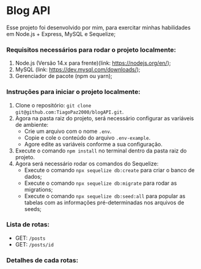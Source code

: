 # Blog API #

Esse projeto foi desenvolvido por mim, para exercitar minhas habilidades em Node.js + Express, MySQL e Sequelize;

### Requisitos necessários para rodar o projeto localmente:

1. Node.js (Versão 14.x para frente)(link: <https://nodejs.org/en/>);
2. MySQL (link: <https://dev.mysql.com/downloads/>);
3. Gerenciador de pacote (npm ou yarn);

### Instruções para iniciar o projeto localmente:

1. Clone o repositório: `git clone git@github.com:TiagoPaz2000/blogAPI.git`.
2. Agora na pasta raiz do projeto, será necessário configurar as variáveis de ambiente:
    - Crie um arquivo com o nome `.env`.
    - Copie e cole o conteúdo do arquivo `.env-example`.
    - Agore edite as variáveis conforme a sua configuração.
3. Execute o comando `npm install` no terminal dentro da pasta raiz do projeto.
4. Agora será necessário rodar os comandos do Sequelize:
    - Execute o comando `npx sequelize db:create` para criar o banco de dados;
    - Execute o comando `npx sequelize db:migrate` para rodar as migrations;
    - Execute o comando `npx sequelize db:seed:all` para popular as tabelas com as informações pré-determinadas nos arquivos de seeds;

### Lista de rotas:
- GET: `/posts`
- GET: `/posts/id`

### Detalhes de cada rotas:
